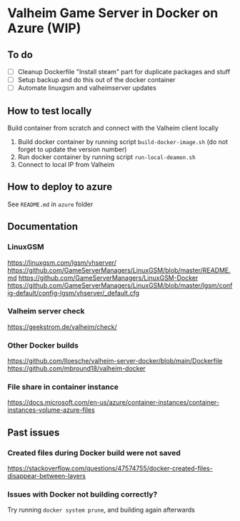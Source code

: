 # Valheim Game Server in Docker on Azure (WIP)

## To do

- [ ] Cleanup Dockerfile "Install steam" part for duplicate packages and stuff
- [ ] Setup backup and do this out of the docker container
- [ ] Automate linuxgsm and valheimserver updates

## How to test locally

Build container from scratch and connect with the Valheim client locally

1. Build docker container by running script `build-docker-image.sh` (do not forget to update the version number)
2. Run docker container by running script  `run-local-deamon.sh`
3. Connect to local IP from Valheim

## How to deploy to azure

See `README.md` in `azure` folder

## Documentation

### LinuxGSM

https://linuxgsm.com/lgsm/vhserver/
https://github.com/GameServerManagers/LinuxGSM/blob/master/README.md
https://github.com/GameServerManagers/LinuxGSM-Docker
https://github.com/GameServerManagers/LinuxGSM/blob/master/lgsm/config-default/config-lgsm/vhserver/_default.cfg

### Valheim server check
https://geekstrom.de/valheim/check/

### Other Docker builds

https://github.com/lloesche/valheim-server-docker/blob/main/Dockerfile
https://github.com/mbround18/valheim-docker

### File share in container instance

https://docs.microsoft.com/en-us/azure/container-instances/container-instances-volume-azure-files

## Past issues

### Created files during Docker build were not saved

https://stackoverflow.com/questions/47574755/docker-created-files-disappear-between-layers

### Issues with Docker not building correctly?

Try running `docker system prune`, and building again afterwards
